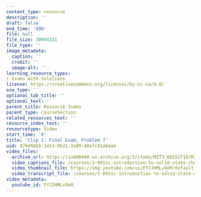 ```yaml
---
content_type: resource
description: ''
draft: false
end_time: '800'
file: null
file_size: 30944331
file_type: ''
image_metadata:
  caption: ''
  credit: ''
  image-alt: ''
learning_resource_types:
- Exams with Solutions
license: https://creativecommons.org/licenses/by-nc-sa/4.0/
ocw_type: ''
optional_tab_title: ''
optional_text: ''
parent_title: Resource Index
parent_type: CourseSection
related_resources_text: ''
resource_index_text: ''
resourcetype: Video
start_time: '0'
title: 'Clip 1: Final Exam, Problem 7'
uid: 476d6bb5-141d-0b31-3a89-48e7c01a6aa4
video_files:
  archive_url: https://ia800400.us.archive.org/3/items/MIT3_091SCF10/MIT3-091SCF10Final_Exam_B_Prob_7_300k.mp4
  video_captions_file: /courses/3-091sc-introduction-to-solid-state-chemistry-fall-2010/96b95aeb45dd5fad9ef911ac0444d644_FYJJHMLv9oM.vtt
  video_thumbnail_file: https://img.youtube.com/vi/FYJJHMLv9oM/default.jpg
  video_transcript_file: /courses/3-091sc-introduction-to-solid-state-chemistry-fall-2010/ddd19fc361ad490e166082dc702c0028_FYJJHMLv9oM.pdf
video_metadata:
  youtube_id: FYJJHMLv9oM
---
```

